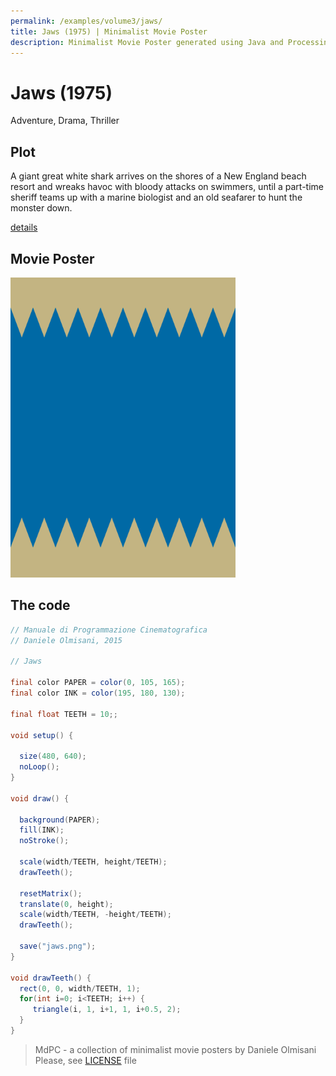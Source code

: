 ```yaml
---
permalink: /examples/volume3/jaws/
title: Jaws (1975) | Minimalist Movie Poster
description: Minimalist Movie Poster generated using Java and Processing.
---
```


# Jaws (1975)

Adventure, Drama, Thriller

## Plot
A giant great white shark arrives on the shores of a New England beach resort and wreaks havoc with bloody attacks on swimmers, until a part-time sheriff teams up with a marine biologist and an old seafarer to hunt the monster down.

[details](https://www.imdb.com/title/tt0073195/)

## Movie Poster
<img src="jaws.png"  width="360px" title="Jaws">


## The code
```java
// Manuale di Programmazione Cinematografica
// Daniele Olmisani, 2015

// Jaws

final color PAPER = color(0, 105, 165);
final color INK = color(195, 180, 130);

final float TEETH = 10;;

void setup() {
  
  size(480, 640);
  noLoop();
}

void draw() {
  
  background(PAPER);
  fill(INK);
  noStroke();

  scale(width/TEETH, height/TEETH);
  drawTeeth();
  
  resetMatrix();
  translate(0, height);
  scale(width/TEETH, -height/TEETH);
  drawTeeth();

  save("jaws.png");
}

void drawTeeth() {
  rect(0, 0, width/TEETH, 1);
  for(int i=0; i<TEETH; i++) {
     triangle(i, 1, i+1, 1, i+0.5, 2);
  }
}
```

> MdPC - a collection of minimalist movie posters
> by Daniele Olmisani
> Please, see [LICENSE](../../../LICENSE) file
